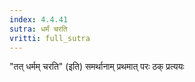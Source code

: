 ```yaml
---
index: 4.4.41
sutra: धर्मं चरति
vritti: full_sutra
---
```


"तत् धर्मम् चरति" (इति) समर्थानाम् प्रथमात् परः ठक् प्रत्ययः 